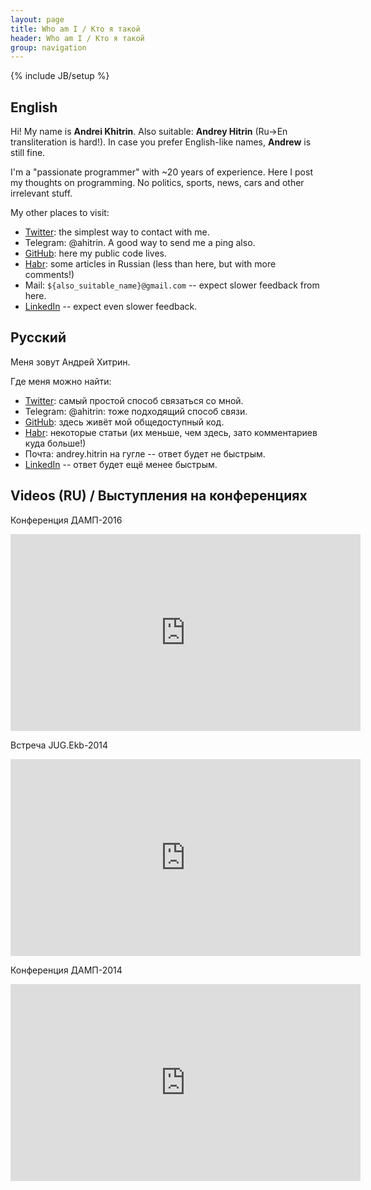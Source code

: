 ```yaml
---
layout: page
title: Who am I / Кто я такой
header: Who am I / Кто я такой
group: navigation
---
```

{% include JB/setup %}

## English

Hi! My name is **Andrei Khitrin**.
Also suitable: **Andrey Hitrin** (Ru→En transliteration is hard!).
In case you prefer English-like names, **Andrew** is still fine.

I'm a "passionate programmer" with ~20 years of experience.
Here I post my thoughts on programming.
No politics, sports, news, cars and other irrelevant stuff.

My other places to visit:

- [Twitter](https://twitter.com/ahitrin): the simplest way to contact with me.
- Telegram: @ahitrin. A good way to send me a ping also.
- [GitHub](https://github.com/ahitrin): here my public code lives.
- [Habr](http://habr.com/users/zloddey/): some articles in Russian (less than here, but with more comments!)
- Mail: `${also_suitable_name}@gmail.com` -- expect slower feedback from here.
- [LinkedIn](http://www.linkedin.com/in/andreyhitrin) -- expect even slower feedback.

## Русский

Меня зовут Андрей Хитрин.

Где меня можно найти:

- [Twitter](https://twitter.com/ahitrin): самый простой способ связаться со мной.
- Telegram: @ahitrin: тоже подходящий способ связи.
- [GitHub](https://github.com/ahitrin): здесь живёт мой общедоступный код.
- [Habr](http://habr.com/users/zloddey/): некоторые статьи (их меньше, чем здесь, зато комментариев куда больше!)
- Почта: andrey.hitrin на гугле -- ответ будет не быстрым.
- [LinkedIn](http://www.linkedin.com/in/andreyhitrin) -- ответ будет ещё менее быстрым.

## Videos (RU) / Выступления на конференциях

Конференция ДАМП-2016
<iframe width="560" height="315" src="https://www.youtube.com/embed/U8Rlqovm37g" frameborder="0" allowfullscreen></iframe>

Встреча JUG.Ekb-2014
<iframe width="560" height="315" src="https://www.youtube.com/embed/Xa_1cPfp8Vo" frameborder="0" allowfullscreen></iframe>

Конференция ДАМП-2014
<iframe width="560" height="315" src="https://www.youtube.com/embed/Mzc-4xOCpNE" frameborder="0" allowfullscreen></iframe>
